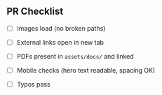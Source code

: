 ## PR Checklist
- [ ] Images load (no broken paths)
- [ ] External links open in new tab
- [ ] PDFs present in `assets/docs/` and linked
- [ ] Mobile checks (hero text readable, spacing OK)
- [ ] Typos pass

